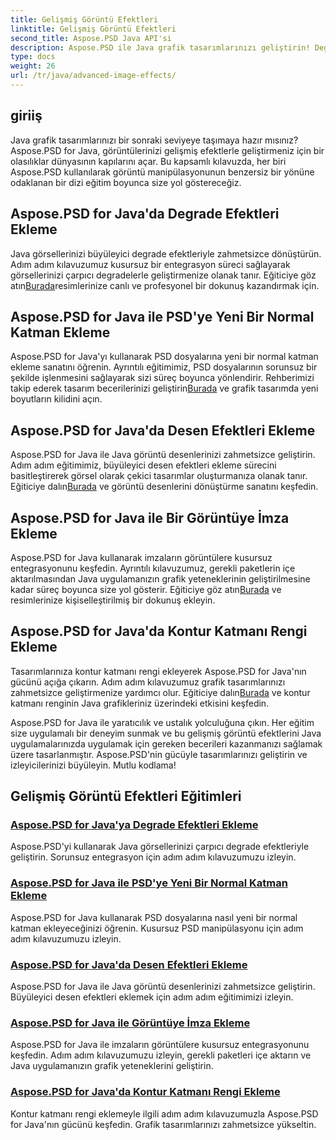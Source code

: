 ```yaml
---
title: Gelişmiş Görüntü Efektleri
linktitle: Gelişmiş Görüntü Efektleri
second_title: Aspose.PSD Java API'si
description: Aspose.PSD ile Java grafik tasarımlarınızı geliştirin! Degradelerden desenlere, imzalardan konturlara kadar gelişmiş görüntü efektlerinde sorunsuzca ustalaşın.
type: docs
weight: 26
url: /tr/java/advanced-image-effects/
---
```

## giriiş
Java grafik tasarımlarınızı bir sonraki seviyeye taşımaya hazır mısınız? Aspose.PSD for Java, görüntülerinizi gelişmiş efektlerle geliştirmeniz için bir olasılıklar dünyasının kapılarını açar. Bu kapsamlı kılavuzda, her biri Aspose.PSD kullanılarak görüntü manipülasyonunun benzersiz bir yönüne odaklanan bir dizi eğitim boyunca size yol göstereceğiz.

## Aspose.PSD for Java'da Degrade Efektleri Ekleme

 Java görsellerinizi büyüleyici degrade efektleriyle zahmetsizce dönüştürün. Adım adım kılavuzumuz kusursuz bir entegrasyon süreci sağlayarak görsellerinizi çarpıcı degradelerle geliştirmenize olanak tanır. Eğiticiye göz atın[Burada](./add-gradient-effects/)resimlerinize canlı ve profesyonel bir dokunuş kazandırmak için.

## Aspose.PSD for Java ile PSD'ye Yeni Bir Normal Katman Ekleme

 Aspose.PSD for Java'yı kullanarak PSD dosyalarına yeni bir normal katman ekleme sanatını öğrenin. Ayrıntılı eğitimimiz, PSD dosyalarının sorunsuz bir şekilde işlenmesini sağlayarak sizi süreç boyunca yönlendirir. Rehberimizi takip ederek tasarım becerilerinizi geliştirin[Burada](./add-new-regular-layer/) ve grafik tasarımda yeni boyutların kilidini açın.

## Aspose.PSD for Java'da Desen Efektleri Ekleme

 Aspose.PSD for Java ile Java görüntü desenlerinizi zahmetsizce geliştirin. Adım adım eğitimimiz, büyüleyici desen efektleri ekleme sürecini basitleştirerek görsel olarak çekici tasarımlar oluşturmanıza olanak tanır. Eğiticiye dalın[Burada](./add-pattern-effects/) ve görüntü desenlerini dönüştürme sanatını keşfedin.

## Aspose.PSD for Java ile Bir Görüntüye İmza Ekleme

Aspose.PSD for Java kullanarak imzaların görüntülere kusursuz entegrasyonunu keşfedin. Ayrıntılı kılavuzumuz, gerekli paketlerin içe aktarılmasından Java uygulamanızın grafik yeteneklerinin geliştirilmesine kadar süreç boyunca size yol gösterir. Eğiticiye göz atın[Burada](./add-signature-to-image/) ve resimlerinize kişiselleştirilmiş bir dokunuş ekleyin.

## Aspose.PSD for Java'da Kontur Katmanı Rengi Ekleme

 Tasarımlarınıza kontur katmanı rengi ekleyerek Aspose.PSD for Java'nın gücünü açığa çıkarın. Adım adım kılavuzumuz grafik tasarımlarınızı zahmetsizce geliştirmenize yardımcı olur. Eğiticiye dalın[Burada](./add-stroke-layer-color/) ve kontur katmanı renginin Java grafikleriniz üzerindeki etkisini keşfedin.

Aspose.PSD for Java ile yaratıcılık ve ustalık yolculuğuna çıkın. Her eğitim size uygulamalı bir deneyim sunmak ve bu gelişmiş görüntü efektlerini Java uygulamalarınızda uygulamak için gereken becerileri kazanmanızı sağlamak üzere tasarlanmıştır. Aspose.PSD'nin gücüyle tasarımlarınızı geliştirin ve izleyicilerinizi büyüleyin. Mutlu kodlama!
## Gelişmiş Görüntü Efektleri Eğitimleri
### [Aspose.PSD for Java'ya Degrade Efektleri Ekleme](./add-gradient-effects/)
Aspose.PSD'yi kullanarak Java görsellerinizi çarpıcı degrade efektleriyle geliştirin. Sorunsuz entegrasyon için adım adım kılavuzumuzu izleyin.
### [Aspose.PSD for Java ile PSD'ye Yeni Bir Normal Katman Ekleme](./add-new-regular-layer/)
Aspose.PSD for Java kullanarak PSD dosyalarına nasıl yeni bir normal katman ekleyeceğinizi öğrenin. Kusursuz PSD manipülasyonu için adım adım kılavuzumuzu izleyin.
### [Aspose.PSD for Java'da Desen Efektleri Ekleme](./add-pattern-effects/)
Aspose.PSD for Java ile Java görüntü desenlerinizi zahmetsizce geliştirin. Büyüleyici desen efektleri eklemek için adım adım eğitimimizi izleyin.
### [Aspose.PSD for Java ile Görüntüye İmza Ekleme](./add-signature-to-image/)
Aspose.PSD for Java ile imzaların görüntülere kusursuz entegrasyonunu keşfedin. Adım adım kılavuzumuzu izleyin, gerekli paketleri içe aktarın ve Java uygulamanızın grafik yeteneklerini geliştirin.
### [Aspose.PSD for Java'da Kontur Katmanı Rengi Ekleme](./add-stroke-layer-color/)
Kontur katmanı rengi eklemeyle ilgili adım adım kılavuzumuzla Aspose.PSD for Java'nın gücünü keşfedin. Grafik tasarımlarınızı zahmetsizce yükseltin.